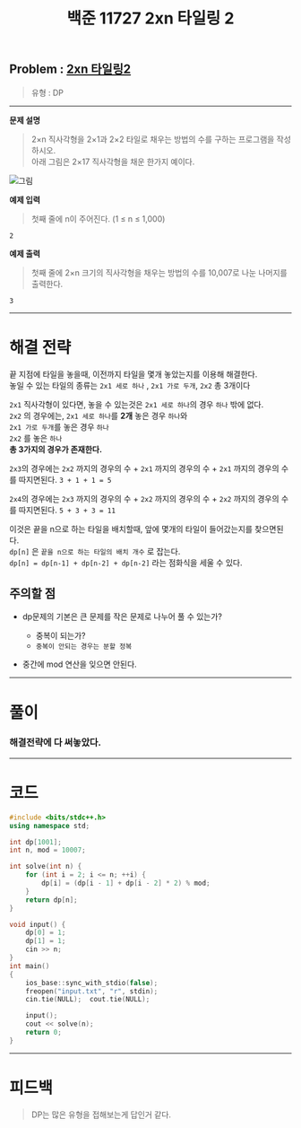 ﻿---
title: 백준 11727 2xn 타일링 2
#date: 2020-00-00-00:00
categories:
- PS

tags:
- baekjoon
- PS
- Problem Solve
- DP
---


## Problem : [2xn 타일링2](https://www.acmicpc.net/problem/11727)
> 유형 : DP

---


**문제 설명**

> 2×n 직사각형을 2×1과 2×2 타일로 채우는 방법의 수를 구하는 프로그램을 작성하시오.  
아래 그림은 2×17 직사각형을 채운 한가지 예이다.

![그림](https://www.acmicpc.net/upload/images/t2n2122.gif)

**예제 입력**

> 첫째 줄에 n이 주어진다. (1 ≤ n ≤ 1,000)

```
2
```

**예제 출력**
> 첫째 줄에 2×n 크기의 직사각형을 채우는 방법의 수를 10,007로 나눈 나머지를 출력한다.

```
3
```

---


# 해결 전략

> 
끝 지점에 타일을 놓을때, 이전까지 타일을 몇개 놓았는지를 이용해 해결한다.  
놓일 수 있는 타일의 종류는 `2x1 세로 하나` , `2x1 가로 두개`, `2x2` 총 3개이다  

>
`2x1` 직사각형이 있다면, 놓을 수 있는것은 `2x1 세로 하나`의 경우 `하나` 밖에 없다.  
`2x2` 의 경우에는, `2x1 세로 하나`를 **2개** 놓은 경우 `하나`와  
`2x1 가로 두개`를 놓은 경우 `하나`  
`2x2` 를 놓은 `하나`   
**총 3가지의 경우가 존재한다.**

`2x3`의 경우에는 `2x2` 까지의 경우의 수 + `2x1` 까지의 경우의 수 + `2x1` 까지의 경우의 수  
를 따지면된다. `3 + 1 + 1 = 5`  
  
`2x4`의 경우에는 `2x3` 까지의 경우의 수 + `2x2` 까지의 경우의 수 + `2x2` 까지의 경우의 수  
를 따지면된다. `5 + 3 + 3 = 11`
>
이것은 끝을 n으로 하는 타일을 배치할때, 앞에 몇개의 타일이 들어갔는지를 찾으면된다.  
`dp[n]` 은 `끝을 n으로 하는 타일의 배치 개수` 로 잡는다.  
`dp[n] = dp[n-1] + dp[n-2] + dp[n-2]` 라는 점화식을 세울 수 있다.





## 주의할 점

* dp문제의 기본은 큰 문제를 작은 문제로 나누어 풀 수 있는가?
	* 중복이 되는가? 
	* `중복이 안되는 경우는 분할 정복`

* 중간에 mod 연산을 잊으면 안된다.
---



# 풀이

### 해결전략에 다 써놓았다.

---

# 코드

```c++
#include <bits/stdc++.h>
using namespace std;

int dp[1001];
int n, mod = 10007;

int solve(int n) {
    for (int i = 2; i <= n; ++i) {
        dp[i] = (dp[i - 1] + dp[i - 2] * 2) % mod;
    }
    return dp[n];
}

void input() {
    dp[0] = 1;
    dp[1] = 1;
    cin >> n;
}
int main()
{
    ios_base::sync_with_stdio(false);
    freopen("input.txt", "r", stdin);
    cin.tie(NULL);  cout.tie(NULL);

    input();
    cout << solve(n);
    return 0;
}
```


---


# 피드백


> DP는 많은 유형을 접해보는게 답인거 같다.